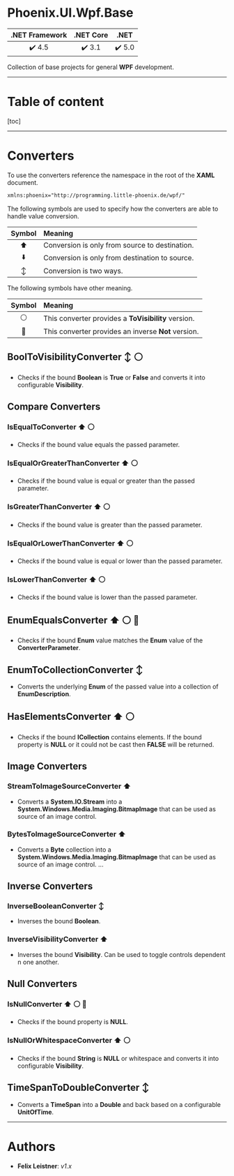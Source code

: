 # Phoenix.UI.Wpf.Base

| .NET Framework | .NET Core | .NET |
| :-: | :-: | :-: |
| :heavy_check_mark: 4.5 | :heavy_check_mark: 3.1 | :heavy_check_mark: 5.0 |

Collection of base projects for general **WPF** development.
___

# Table of content

[toc]
___

# Converters

To use the converters reference the namespace in the root of the **XAML** document.

```xml
xmlns:phoenix="http://programming.little-phoenix.de/wpf/"
```
The following symbols are used to specify how the converters are able to handle value conversion.

| Symbol | Meaning |
| :-: | :- |
| :arrow_up: | Conversion is only from source to destination. |
| :arrow_down: | Conversion is only from destination to source. |
| :arrow_up_down: | Conversion is two ways. |

The following symbols have other meaning.

| Symbol | Meaning |
| :-: | :- |
| :white_circle: | This converter provides a **ToVisibility** version. |
| :red_circle: | This converter provides an inverse **Not** version. |

## BoolToVisibilityConverter :arrow_up_down: :white_circle:

- Checks if the bound **Boolean** is **True** or **False** and converts it into configurable **Visibility**.

## Compare Converters

### IsEqualToConverter :arrow_up: :white_circle: 

- Checks if the bound value equals the passed parameter.

### IsEqualOrGreaterThanConverter :arrow_up: :white_circle: 

- Checks if the bound value is equal or greater than the passed parameter.

### IsGreaterThanConverter :arrow_up: :white_circle: 

- Checks if the bound value is greater than the passed parameter.

### IsEqualOrLowerThanConverter :arrow_up: :white_circle: 

- Checks if the bound value is equal or lower than the passed parameter.

### IsLowerThanConverter :arrow_up: :white_circle: 

- Checks if the bound value is lower than the passed parameter.

## EnumEqualsConverter :arrow_up: :white_circle: :red_circle:

- Checks if the bound **Enum** value matches the **Enum** value of the **ConverterParameter**.

## EnumToCollectionConverter :arrow_up_down:

- Converts the underlying **Enum** of the passed value into a collection of **EnumDescription**.

## HasElementsConverter :arrow_up: :white_circle:

- Checks if the bound **ICollection** contains elements. If the bound property is **NULL** or it could not be cast then **FALSE** will be returned.

## Image Converters

### StreamToImageSourceConverter :arrow_up:

- Converts a **System.IO.Stream** into a **System.Windows.Media.Imaging.BitmapImage** that can be used as source of an image control.

### BytesToImageSourceConverter :arrow_up:

- Converts a **Byte** collection into a **System.Windows.Media.Imaging.BitmapImage** that can be used as source of an image control.
...

## Inverse Converters

### InverseBooleanConverter :arrow_up_down:

- Inverses the bound **Boolean**.

### InverseVisibilityConverter :arrow_up:

- Inverses the bound **Visibility**. Can be used to toggle controls dependent n one another.

## Null Converters

### IsNullConverter :arrow_up: :white_circle: :red_circle:

-  Checks if the bound property is **NULL**.

### IsNullOrWhitespaceConverter :arrow_up: :white_circle:

- Checks if the bound **String** is **NULL** or whitespace and converts it into configurable **Visibility**.

## TimeSpanToDoubleConverter :arrow_up_down:

- Converts a **TimeSpan** into a **Double** and back based on a configurable **UnitOfTime**.

___

# Authors

* **Felix Leistner**: _v1.x_